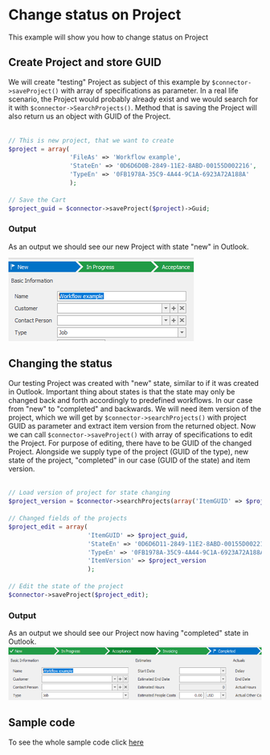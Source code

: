 # Change status on Project
This example will show you how to change status on Project

## Create Project and store GUID
We will create "testing" Project as subject of this example by  ```$connector->saveProject()``` with array of specifications as parameter. In a real life scenario, the Project would probably already exist and we would search for it with ```$connector->SearchProjects()```. Method that is saving the Project will also return us an object with GUID of the Project.
```php

// This is new project, that we want to create
$project = array(
                 'FileAs' => 'Workflow example',
                 'StateEn' => '0D6D6D0B-2849-11E2-8ABD-00155D002216',
                 'TypeEn' => '0FB1978A-35C9-4A44-9C1A-6923A72A188A'
                 );

// Save the Cart
$project_guid = $connector->saveProject($project)->Guid;

```
### Output
As an output we should see our new Project with state "new" in Outlook.

![example output](Images/sample_output_company.PNG)

## Changing the status
Our testing Project was created with "new" state, similar to if it was created in Outlook. Important thing about states is that the state may only be changed back and forth accordingly to predefined workflows. In our case from "new" to "completed" and backwards. We will need item version of the project, which we will get by ```$connector->searchProjects()``` with project GUID as parameter and extract item version from the returned object. Now we can call ```$connector->saveProject()``` with array of specifications to edit the Project. For purpose of editing, there have to be GUID of the changed Project. Alongside we supply type of the project (GUID of the type), new state of the project, "completed" in our case (GUID of the state) and item version.
```php

// Load version of project for state changing
$project_version = $connector->searchProjects(array('ItemGUID' => $project_guid))->Data[0]->ItemVersion + 1;

// Changed fields of the projects
$project_edit = array(
                      'ItemGUID' => $project_guid,
                      'StateEn' => '0D6D6D11-2849-11E2-8ABD-00155D002216',
                      'TypeEn' => '0FB1978A-35C9-4A44-9C1A-6923A72A188A',
                      'ItemVersion' => $project_version
                      );

// Edit the state of the project
$connector->saveProject($project_edit);

```
### Output
As an output we should see our Project now having "completed" state in Outlook.
![example output](Images/sample_output_state.PNG)

## Sample code
To see the whole sample code click [here](sample_code.php)